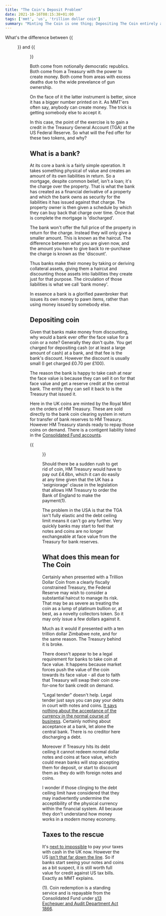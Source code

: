 ```yaml
---
title: "The Coin's Deposit Problem"
date: 2021-10-16T08:15:38+01:00
tags: ['mmt', 'us', 'trillion dollar coin']
summary: "Minting The Coin is one thing; Depositing The Coin entirely another"
---
```


What's the difference between 
{{<figure src="trillion-dollar-coin.jpg" alt="US 1 trillion dollar coin">}}
and
{{<figure src="ten-trillion-dollar-note.jpg" alt="Old 10 trillion dollar note">}}

Both come from notionally democratic republics. Both come from a Treasury
with the power to create money. Both come from areas with excess deaths
due to the wide prevelance of gun ownership.

On the face of it the latter instrument is better, since it has a bigger
number printed on it. As MMT'ers often say, anybody can create money. The
trick is getting somebody else to accept it.

In this case, the point of the exercise is to gain a credit in the
Treasury General Account (TGA) at the US Federal Reserve. So what will
the Fed offer for these two tokens, and why?

## What is a bank?

At its core a bank is a fairly simple operation. It takes
something physical of value and creates an amount of its own liabilities
in return. So a mortgage, despite common belief,
isn't a loan; it's the charge over the property. That is what the
bank has created as a financial derivative of a property and which the
bank owns as security for the liabilities it has issued against that
charge. The property owner is then given a schedule by which they can
buy back that charge over time. Once that is complete the mortgage is
'discharged'.

The bank won't offer the full price of the property in return for the
charge. Instead they will only give a smaller amount. This is known as
the haircut. The difference between what you are given now, and the
amount you have to give back to re-purchase the charge is known as the
'discount'.

Thus banks make their money by taking or deriving collateral assets,
giving them a haircut and discounting those assets into liabilities they
create just for that purpose. The circulation of those liabilities is
what we call 'bank money'.

In essence a bank is a glorified pawnbroker that issues its own money
to pawn items, rather than using money issued by somebody else.

## Depositing coin

Given that banks make money from discounting, why would a bank ever
offer the face value for a coin or a note? Generally they don't quite. 
You get charged for depositing cash (or at least a large amount of cash)
at a bank, and that fee is the bank's discount. However the discount is
usually small (I get charged £0.70 per £100).

The reason the bank is happy to take cash at near the face value is
because they can sell it on for that face value and get a reserve credit
at the central bank. The entity they can sell it back to is the Treasury
that issued it.

Here in the UK coins are minted by the Royal Mint on the orders of HM
Treasury. These are sold directly to the bank coin clearing system in
return for transfer of bank reserves to HM Treasury. However HM Treasury stands ready
to repay those coins on demand. There is a contigent liability listed in the [Consolidated Fund accounts](https://www.gov.uk/government/publications/consolidated-fund-account-2020-to-2021).

{{<figure src="contingent-liability.png" alt="Contingent liability for coins">}}

Should there be a sudden rush to get rid of coin, HM Treasury would have
to pay out £4.6bn, which it can do easily at any time given that the
UK has a 'seigniorage' clause in the legislation that allows HM Treasury
to order the Bank of England to make the payment(1).

The problem in the USA is that the TGA isn't fully elastic and the
debt ceiling limit means it can't go any further. Very quickly banks
may start to feel that notes and coins are no longer exchangeable at face
value from the Treasury for bank reserves.

## What does this mean for The Coin

Certainly when presented with a Trillion Dollar Coin from a clearly
fiscally constrained Treasury, the Federal Reserve may wish to consider a
substantial haircut to manage its risk. That may be as severe as treating
the coin as a lump of platinum bullion or, at best, as a novelty
collectors token. So it may only issue a few dollars against it.

Much as it would if presented with a ten trillion dollar Zimbabwe note,
and for the same reason. The Treasury behind it is broke.

There doesn't appear to be a legal requirement for banks to take coin
at face value. It happens because market forces push the value of the
coin towards its face value - all due to faith that Treasury will swap
their coin one-for-one for bank credit on demand. 

"Legal tender" doesn't help. Legal tender just says you can
pay your debts in court with notes and coins. [It says nothing
about the acceptance of the currency in the normal course of
business](https://www.federalreserve.gov/faqs/currency_12772.htm).
Certainly nothing about acceptance at a bank, let alone the central
bank. There is no creditor here discharging a debt.

Moreover if Treasury hits its debt ceiling it cannot redeem normal
dollar notes and coins at face value, which could mean banks will stop
accepting them for deposit, or start to discount them as they do with
foreign notes and coins.

I wonder if those clinging to the debt ceiling limit have considered
that they may inadvertently undermine the acceptibility of the physical
currency within the financial system. All because they don't understand
how money works in a modern money economy.

## Taxes to the rescue

It's [next to
impossible](https://www.gov.uk/pay-self-assessment-tax-bill/bank-or-building-society)
to pay your taxes with cash in the UK now. However the US [isn't that far
down the line](https://www.irs.gov/payments/pay-your-taxes-with-cash). So
if banks start seeing your notes and coins as a bit suspect, it is still
worth full value for credit against US tax bills. Exactly as MMT explains.

(1). Coin redemption is a standing service and is repayable from the Consolidated Fund under [s13 Exchequer and Audit Department Act 1866](https://www.legislation.gov.uk/ukpga/Vict/29-30/39/section/13). 
